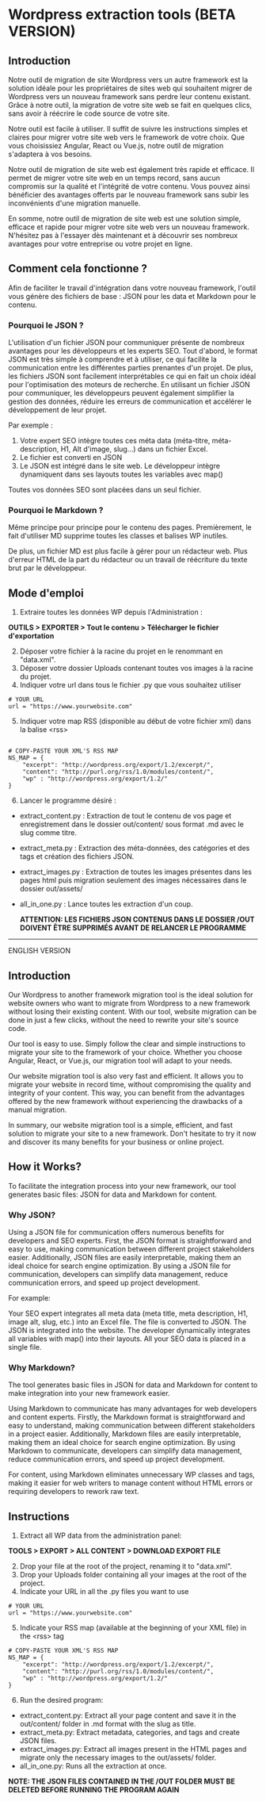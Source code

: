 # Wordpress extraction tools (BETA VERSION)

## Introduction

Notre outil de migration de site Wordpress vers un autre framework est la solution idéale pour les propriétaires de sites web qui souhaitent migrer de Wordpress vers un nouveau framework sans perdre leur contenu existant. Grâce à notre outil, la migration de votre site web se fait en quelques clics, sans avoir à réécrire le code source de votre site.

Notre outil est facile à utiliser. Il suffit de suivre les instructions simples et claires pour migrer votre site web vers le framework de votre choix. Que vous choisissiez Angular, React ou Vue.js, notre outil de migration s'adaptera à vos besoins.

Notre outil de migration de site web est également très rapide et efficace. Il permet de migrer votre site web en un temps record, sans aucun compromis sur la qualité et l'intégrité de votre contenu. Vous pouvez ainsi bénéficier des avantages offerts par le nouveau framework sans subir les inconvénients d'une migration manuelle.

En somme, notre outil de migration de site web est une solution simple, efficace et rapide pour migrer votre site web vers un nouveau framework. N'hésitez pas à l'essayer dès maintenant et à découvrir ses nombreux avantages pour votre entreprise ou votre projet en ligne.

## Comment cela fonctionne ?

Afin de faciliter le travail d'intégration dans votre nouveau framework, l'outil vous génère des fichiers de base : JSON pour les data et Markdown pour le contenu.

### Pourquoi le JSON ?

L'utilisation d'un fichier JSON pour communiquer présente de nombreux avantages pour les développeurs et les experts SEO. Tout d'abord, le format JSON est très simple à comprendre et à utiliser, ce qui facilite la communication entre les différentes parties prenantes d'un projet. De plus, les fichiers JSON sont facilement interprétables ce qui en fait un choix idéal pour l'optimisation des moteurs de recherche. En utilisant un fichier JSON pour communiquer, les développeurs peuvent également simplifier la gestion des données, réduire les erreurs de communication et accélérer le développement de leur projet.

Par exemple :

1. Votre expert SEO intègre toutes ces méta data (méta-titre, méta-description, H1, Alt d'image, slug...) dans un fichier Excel.
2. Le fichier est converti en JSON
3. Le JSON est intégré dans le site web. Le développeur intègre dynamiquent dans ses layouts toutes les variables avec map()

Toutes vos données SEO sont placées dans un seul fichier.

### Pourquoi le Markdown ?

Même principe pour principe pour le contenu des pages. Premièrement, le fait d'utiliser MD supprime toutes les classes et balises WP inutiles.

De plus, un fichier MD est plus facile à gérer pour un rédacteur web. Plus d'erreur HTML de la part du rédacteur ou un travail de réécriture du texte brut par le développeur.

## Mode d'emploi

1. Extraire toutes les données WP depuis l'Administration :

**OUTILS > EXPORTER > Tout le contenu > Télécharger le fichier d'exportation**

2. Déposer votre fichier à la racine du projet en le renommant en "data.xml".
3. Déposer votre dossier Uploads contenant toutes vos images à la racine du projet.
4. Indiquer votre url dans tous le fichier .py que vous souhaitez utiliser

```
# YOUR URL
url = "https://www.yourwebsite.com"

```

5. Indiquer votre map RSS (disponible au début de votre fichier xml) dans la balise \<rss>

```

# COPY-PASTE YOUR XML'S RSS MAP
NS_MAP = {
    "excerpt": "http://wordpress.org/export/1.2/excerpt/",
    "content": "http://purl.org/rss/1.0/modules/content/",
    "wp" : "http://wordpress.org/export/1.2/"
}

```

6. Lancer le programme désiré :

- extract_content.py : Extraction de tout le contenu de vos page et enregistrement dans le dossier out/content/ sous format .md avec le slug comme titre.
- extract_meta.py : Extraction des méta-données, des catégories et des tags et création des fichiers JSON.
- extract_images.py : Extraction de toutes les images présentes dans les pages html puis migration seulement des images nécessaires dans le dossier out/assets/
- all_in_one.py : Lance toutes les extraction d'un coup.

  **ATTENTION: LES FICHIERS JSON CONTENUS DANS LE DOSSIER /OUT DOIVENT ÊTRE SUPPRIMÉS AVANT DE RELANCER LE PROGRAMME**

---

ENGLISH VERSION

## Introduction

Our Wordpress to another framework migration tool is the ideal solution for website owners who want to migrate from Wordpress to a new framework without losing their existing content. With our tool, website migration can be done in just a few clicks, without the need to rewrite your site's source code.

Our tool is easy to use. Simply follow the clear and simple instructions to migrate your site to the framework of your choice. Whether you choose Angular, React, or Vue.js, our migration tool will adapt to your needs.

Our website migration tool is also very fast and efficient. It allows you to migrate your website in record time, without compromising the quality and integrity of your content. This way, you can benefit from the advantages offered by the new framework without experiencing the drawbacks of a manual migration.

In summary, our website migration tool is a simple, efficient, and fast solution to migrate your site to a new framework. Don't hesitate to try it now and discover its many benefits for your business or online project.

## How it Works?

To facilitate the integration process into your new framework, our tool generates basic files: JSON for data and Markdown for content.

### Why JSON?

Using a JSON file for communication offers numerous benefits for developers and SEO experts. First, the JSON format is straightforward and easy to use, making communication between different project stakeholders easier. Additionally, JSON files are easily interpretable, making them an ideal choice for search engine optimization. By using a JSON file for communication, developers can simplify data management, reduce communication errors, and speed up project development.

For example:

Your SEO expert integrates all meta data (meta title, meta description, H1, image alt, slug, etc.) into an Excel file.
The file is converted to JSON.
The JSON is integrated into the website. The developer dynamically integrates all variables with map() into their layouts.
All your SEO data is placed in a single file.

### Why Markdown?

The tool generates basic files in JSON for data and Markdown for content to make integration into your new framework easier.

Using Markdown to communicate has many advantages for web developers and content experts. Firstly, the Markdown format is straightforward and easy to understand, making communication between different stakeholders in a project easier. Additionally, Markdown files are easily interpretable, making them an ideal choice for search engine optimization. By using Markdown to communicate, developers can simplify data management, reduce communication errors, and speed up project development.

For content, using Markdown eliminates unnecessary WP classes and tags, making it easier for web writers to manage content without HTML errors or requiring developers to rework raw text.

## Instructions

1. Extract all WP data from the administration panel:

**TOOLS > EXPORT > ALL CONTENT > DOWNLOAD EXPORT FILE**

2. Drop your file at the root of the project, renaming it to "data.xml".
3. Drop your Uploads folder containing all your images at the root of the project.
4. Indicate your URL in all the .py files you want to use

```
# YOUR URL
url = "https://www.yourwebsite.com"
```

5. Indicate your RSS map (available at the beginning of your XML file) in the \<rss> tag

```
# COPY-PASTE YOUR XML'S RSS MAP
NS_MAP = {
    "excerpt": "http://wordpress.org/export/1.2/excerpt/",
    "content": "http://purl.org/rss/1.0/modules/content/",
    "wp" : "http://wordpress.org/export/1.2/"
}
```

6. Run the desired program:

- extract_content.py: Extract all your page content and save it in the out/content/ folder in .md format with the slug as title.
- extract_meta.py: Extract metadata, categories, and tags and create JSON files.
- extract_images.py: Extract all images present in the HTML pages and migrate only the necessary images to the out/assets/ folder.
- all_in_one.py: Runs all the extraction at once.

**NOTE: THE JSON FILES CONTAINED IN THE /OUT FOLDER MUST BE DELETED BEFORE RUNNING THE PROGRAM AGAIN**
